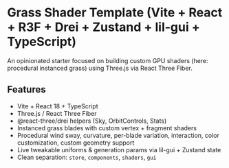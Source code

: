 # Grass Shader Template (Vite + React + R3F + Drei + Zustand + lil-gui + TypeScript)

An opinionated starter focused on building custom GPU shaders (here: procedural instanced grass) using Three.js via React Three Fiber.

## Features

- Vite + React 18 + TypeScript
- Three.js / React Three Fiber
- @react-three/drei helpers (Sky, OrbitControls, Stats)
- Instanced grass blades with custom vertex + fragment shaders
- Procedural wind sway, curvature, per-blade variation, interaction, color customization, custom geometry support
- Live tweakable uniforms & generation params via lil-gui + Zustand state
- Clean separation: `store`, `components`, `shaders`, `gui`
